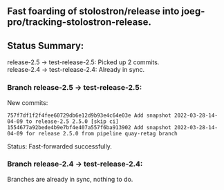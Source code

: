 ## Fast foarding of stolostron/release into joeg-pro/tracking-stolostron-release.

## Status Summary:

release-2.5 -> test-release-2.5: Picked up 2 commits.  
release-2.4 -> test-release-2.4: Already in sync.  

### Branch release-2.5 -> test-release-2.5:

New commits:

```
757f7df1f2f4fee60729db6e12d9b93e4c64e03e Add snapshot 2022-03-28-14-04-09 to release-2.5 2.5.0 [skip ci]
1554677a92bede4b9e7bf4e407a557f6ba913902 Add snapshot 2022-03-28-14-04-09 for release 2.5.0 from pipeline quay-retag branch
```

Status: Fast-forwarded successfully.

### Branch release-2.4 -> test-release-2.4:

Branches are already in sync, nothing to do.
